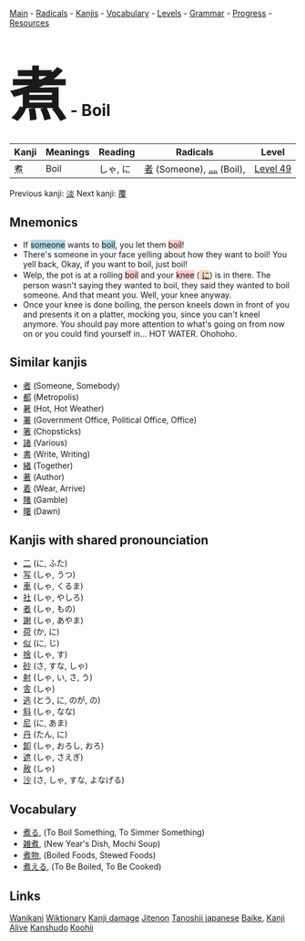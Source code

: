 <style> bigfont {font-size: 100px}</style>
[Main](../README.md) -
[Radicals](../radicals.md) -
[Kanjis](../kanjis.md) -
[Vocabulary](../vocabulary.md) -
[Levels](../levels.md) -
[Grammar](../grammar.md) - 
[Progress](../progress.md) -
[Resources](../resources.md)
# <bigfont> 煮</bigfont> - Boil 

| Kanji | Meanings | Reading | Radicals | Level |
| --- | --- | --- | --- | --- |
| 煮 | Boil | しゃ, に | [者](../radicals/者.md) (Someone), [灬](../radicals/灬.md) (Boil),  | [Level 49](../levels/wk_level49.md) |

Previous kanji: [淡](淡.md) Next kanji: [覆](覆.md) 

## Mnemonics
 * If <span style="background-color:#ADD8E6"> someone</span> wants to <span style="background-color:#ADD8E6"> boil</span>, you let them <span style="background-color:#ffcccb"> boil</span>!
* There's someone in your face yelling about how they want to boil! You yell back, Okay, if you want to boil, just boil!
* Welp, the pot is at a rolling <span style="background-color:#ffcccb"> boil</span> and your <span style="background-color:#ffcccb"> knee</span> (<span style="background-color:#fed8b1"> [に](https://jisho.org/search/に)</span>) is in there. The person wasn't saying they wanted to boil, they said they wanted to boil someone. And that meant you. Well, your knee anyway.
* Once your knee is done boiling, the person kneels down in front of you and presents it on a platter, mocking you, since you can't kneel anymore. You should pay more attention to what's going on from now on or you could find yourself in... HOT WATER. Ohohoho.


## Similar kanjis
 * [者](者.md) (Someone, Somebody)
* [都](都.md) (Metropolis)
* [暑](暑.md) (Hot, Hot Weather)
* [署](署.md) (Government Office, Political Office, Office)
* [箸](箸.md) (Chopsticks)
* [諸](諸.md) (Various)
* [書](書.md) (Write, Writing)
* [緒](緒.md) (Together)
* [著](著.md) (Author)
* [着](着.md) (Wear, Arrive)
* [賭](賭.md) (Gamble)
* [曙](曙.md) (Dawn)



## Kanjis with shared pronounciation
 * [二](二.md) (に, ふた)
* [写](写.md) (しゃ, うつ)
* [車](車.md) (しゃ, くるま)
* [社](社.md) (しゃ, やしろ)
* [者](者.md) (しゃ, もの)
* [謝](謝.md) (しゃ, あやま)
* [荷](荷.md) (か, に)
* [似](似.md) (に, じ)
* [捨](捨.md) (しゃ, す)
* [砂](砂.md) (さ, すな, しゃ)
* [射](射.md) (しゃ, い, さ, う)
* [舎](舎.md) (しゃ)
* [逃](逃.md) (とう, に, のが, の)
* [斜](斜.md) (しゃ, なな)
* [尼](尼.md) (に, あま)
* [丹](丹.md) (たん, に)
* [卸](卸.md) (しゃ, おろし, おろ)
* [遮](遮.md) (しゃ, さえぎ)
* [赦](赦.md) (しゃ)
* [沙](沙.md) (さ, しゃ, すな, よなげる)



## Vocabulary
 * [煮る](../vocabulary/煮.md), (To Boil Something, To Simmer Something)
* [雑煮](../vocabulary/煮.md), (New Year's Dish, Mochi Soup)
* [煮物](../vocabulary/煮.md), (Boiled Foods, Stewed Foods)
* [煮える](../vocabulary/煮.md), (To Be Boiled, To Be Cooked)




## Links 


[Wanikani](https://www.wanikani.com/kanji/煮)
[Wiktionary](https://en.wiktionary.org/wiki/煮)
[Kanji damage](http://www.kanjidamage.com/kanji/search?utf8=✓&q=煮)
[Jitenon](https://jitenon.com/kanji/煮)
[Tanoshii japanese](https://www.tanoshiijapanese.com/dictionary/kanji.cfm?k=煮)
[Baike](https://baike.baidu.com/item/煮),
[Kanji Alive](https://app.kanjialive.com/煮)
[Kanshudo](https://www.kanshudo.com/searchmn?q=煮)
[Koohii](https://kanji.koohii.com/study/kanji/煮)
